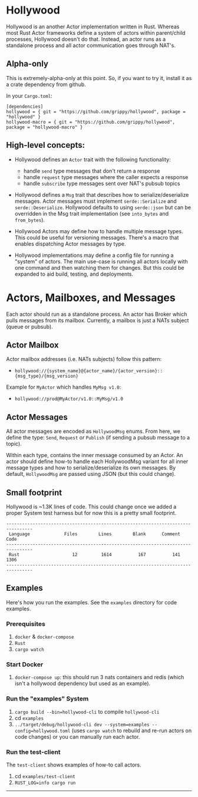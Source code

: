 # Hollywood

Hollywood is an another Actor implementation written in Rust. Whereas most Rust Actor frameworks define a system of actors within parent/child processes, Hollywood doesn't do that. Instead, an actor runs as a standalone process and all actor communication goes through NAT's.

## Alpha-only

This is extremely-alpha-only at this point. So, if you want to try it, install it as a crate dependency from github.

In your `Cargo.toml`:

```
[dependencies]
hollywood = { git = "https://github.com/grippy/hollywood", package = "hollywood" }
hollywood-macro = { git = "https://github.com/grippy/hollywood", package = "hollywood-macro" }
```

## High-level concepts:

- Hollywood defines an `Actor` trait with the following functionality:

  - handle `send` type messages that don't return a response
  - handle `request` type messages where the caller expects a response
  - handle `subscribe` type messages sent over NAT's pubsub topics

- Hollywood defines a `Msg` trait that describes how to serialize/deserialize messages. Actor messages must implement `serde::Serialize` and `serde::Deserialize`. Hollywood defaults to using `serde::json` but can be overridden in the Msg trait implementation (see `into_bytes` and `from_bytes`).

- Hollywood Actors may define how to handle multiple message types. This could be useful for versioning messages. There's a macro that enables dispatching Actor messages by type.

- Hollywood implementations may define a config file for running a "system" of actors.
  The main use-case is running all actors locally with one command and then watching them for changes. But this could be expanded to aid build, testing, and deployments.

# Actors, Mailboxes, and Messages

Each actor should run as a standalone process. An actor has Broker which pulls messages from its mailbox. Currently, a mailbox is just a NATs subject (queue or pubsub).

## Actor Mailbox

Actor mailbox addresses (i.e. NATs subjects) follow this pattern:

- `hollywood://{system_name}@{actor_name}/{actor_version}::{msg_type}/{msg_version}`

Example for `MyActor` which handles `MyMsg v1.0`:

- `hollywood://prod@MyActor/v1.0::MyMsg/v1.0`

## Actor Messages

All actor messages are encoded as `HollywoodMsg` enums. From here, we define the type: `Send`, `Request` or `Publish` (if sending a pubsub message to a topic).

Within each type, contains the inner message consumed by an Actor. An actor should define how-to handle each HollywoodMsg variant for all inner message types and how to serialize/deserialize its own messages. By default, `HollywoodMsg` are passed using JSON (but this could change).

## Small footprint

Hollywood is ~1.3K lines of code. This could change once we added a proper System test harness but for now this is a pretty small footprint.

```
--------------------------------------------------------------------------------
 Language             Files        Lines        Blank      Comment         Code
--------------------------------------------------------------------------------
 Rust                    12         1614          167          141         1306
--------------------------------------------------------------------------------
```

## Examples

Here's how you run the examples. See the `examples` directory for code examples.

### Prerequisites

1. `docker` & `docker-compose`
2. `Rust`
3. `cargo watch`

### Start Docker

1. `docker-compose up`: this should run 3 nats containers and redis (which isn't a hollywood dependency but used as an example).

### Run the "examples" System

1. `cargo build --bin=hollywood-cli` to compile `hollywood-cli`
2. cd `examples`
3. `../target/debug/hollywood-cli dev --system=examples --config=hollywood.toml` (uses `cargo watch` to rebuild and re-run actors on code changes) or you can manually run each actor.

### Run the test-client

The `test-client` shows examples of how-to call actors.

1. cd `examples/test-client`
2. `RUST_LOG=info cargo run`

---
